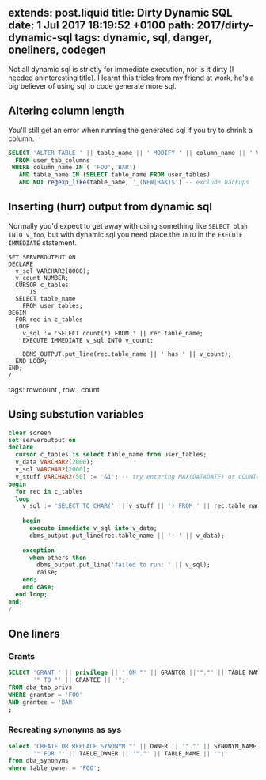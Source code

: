 extends: post.liquid
title: Dirty Dynamic SQL
date: 1 Jul 2017 18:19:52 +0100
path: 2017/dirty-dynamic-sql
tags: dynamic, sql, danger, oneliners, codegen
---
Not all dynamic sql is strictly for immediate execution, nor is it dirty (I
needed aninteresting title). I learnt this tricks from my friend at work, he's
a big believer of using sql to code generate more sql.

## Altering column length

You'll still get an error when running the generated sql if you try to shrink a column.

```sql
SELECT 'ALTER TABLE ' || table_name || ' MODIFY ' || column_name || ' VARCHAR2(' || CASE column_name  WHEN 'FOO' THEN '10'  ELSE '20' END || ');' AS sql
  FROM user_tab_columns 
 WHERE column_name IN ( 'FOO','BAR')
   AND table_name IN (SELECT table_name FROM user_tables)   
   AND NOT regexp_like(table_name, '_(NEW|BAK)$') -- exclude backups
```

## Inserting (hurr) output from dynamic sql

Normally you'd expect to get away with using something like `SELECT blah INTO
v_foo`, but with dynamic sql you need place the `INTO` in the `EXECUTE
IMMEDIATE` statement.

```plsql
SET SERVEROUTPUT ON
DECLARE
  v_sql VARCHAR2(8000);
  v_count NUMBER;
  CURSOR c_tables
      IS
  SELECT table_name
    FROM user_tables;
BEGIN
  FOR rec in c_tables
  LOOP
    v_sql := 'SELECT count(*) FROM ' || rec.table_name;
    EXECUTE IMMEDIATE v_sql INTO v_count;
    
    DBMS_OUTPUT.put_line(rec.table_name || ' has ' || v_count);
  END LOOP;
END;
/
```
tags: rowcount , row , count

## Using substution variables

```sql
clear screen
set serveroutput on
declare
  cursor c_tables is select table_name from user_tables;
  v_data VARCHAR2(2000);
  v_sql VARCHAR2(2000);
  v_stuff VARCHAR2(50) := '&1'; -- try entering MAX(DATADATE) or COUNT(*) 
begin
  for rec in c_tables
  loop
    v_sql := 'SELECT TO_CHAR(' || v_stuff || ') FROM ' || rec.table_name;
    
    begin
      execute immediate v_sql into v_data;
      dbms_output.put_line(rec.table_name || ': ' || v_data);
    
    exception
      when others then
        dbms_output.put_line('failed to run: ' || v_sql);
        raise;
    end;
    end case;
  end loop;
end;
/
```
## One liners

### Grants

```sql
SELECT 'GRANT ' || privilege || ' ON "' || GRANTOR ||'"."' || TABLE_NAME || 
       '" TO "' || GRANTEE || '";' 
FROM dba_tab_privs 
WHERE grantor = 'FOO'
AND grantee = 'BAR'
;
```

### Recreating synonyms as sys

```sql
select 'CREATE OR REPLACE SYNONYM "' || OWNER || '"."' || SYNONYM_NAME || 
       '" FOR "' || TABLE_OWNER || '"."' || TABLE_NAME || '";' 
from dba_synonyms 
where table_owner = 'FOO';
```